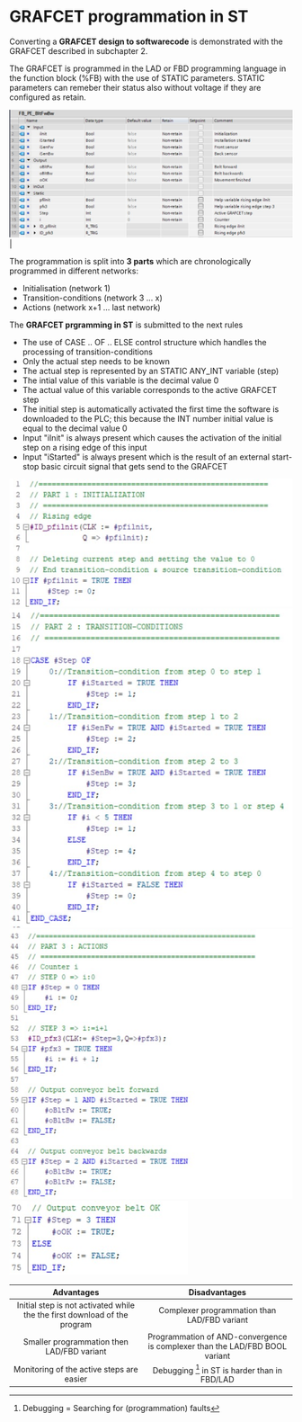 # GRAFCET programmation in ST

Converting a **GRAFCET design to softwarecode** is demonstrated with the GRAFCET described in subchapter 2.

The GRAFCET is programmed in the LAD or FBD programming language in the function block (%FB) with the use of STATIC parameters. STATIC parameters can remeber their status also without voltage if they are configured as retain.

![Siemens ST ](../Ad04/Images/SiemensVARST.jpg)                       |

The programmation is split into **3 parts** which are chronologically programmed in different networks:
-   Initialisation (network 1)
-   Transition-conditions (network 3 ... x)
-   Actions (network x+1 ... last network)

The **GRAFCET prgramming in ST** is submitted to the next rules
-   The use of CASE .. OF .. ELSE control structure which handles the processing of transition-conditions
-   Only the actual step needs to be known
-   The actual step is represented by an STATIC ANY_INT variable (step)
-   The intial value of this variable is the decimal value 0
-   The actual value of this variable corresponds to the active GRAFCET step
-   The initial step is automatically activated the first time the software is downloaded to the PLC; this because the INT number initial value is equal to the decimal value 0
-   Input "iInit" is always present which causes the activation of the initial step on a rising edge of this input
-   Input "iStarted" is always present which is the result of an external start-stop basic circuit signal that gets send to the GRAFCET

![STL ](../Ad04/Images/SiemensST.jpg)
![STL ](../Ad04/Images/SiemensST2.jpg)
![STL ](../Ad04/Images/SiemensST3.jpg)
![STL ](../Ad04/Images/SiemensST4.jpg)

| **Advantages**| **Disadvantages** |
| :---: | :---: |
| Initial step is not activated while the the first download of the program | Complexer programmation than LAD/FBD variant |
| Smaller programmation then LAD/FBD variant | Programmation of AND-convergence is complexer than the LAD/FBD BOOL variant |
| Monitoring of the active steps are easier | Debugging [^3] in ST is harder than in FBD/LAD |

[^3]: Debugging = Searching for (programmation) faults

